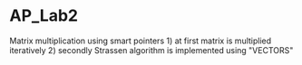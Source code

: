 # AP_Lab2
Matrix multiplication using smart pointers
1)
at first matrix is multiplied iteratively
2)
secondly Strassen algorithm is implemented using "VECTORS"

